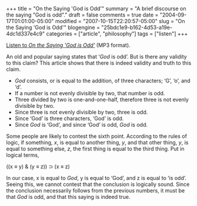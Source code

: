 +++
title = "On the Saying 'God is Odd'"
summary = "A brief discourse on the saying "God is odd"."
draft = false
comments = true
date = "2004-09-17T01:01:00-05:00"
modified = "2007-10-15T22:20:57-05:00"
slug = "On the Saying 'God is Odd'"
blogengine = "25bdc1e9-b162-4d53-a19e-4dc1d337e4c9"
categories = ["article", "philosophy"]
tags = ["listen"]
+++

<div class="note">
<p>
<a href="http://media.strivinglife.com/onthesayinggodisodd.mp3">Listen to <cite>On the Saying &#39;God is Odd&#39;</cite></a> (MP3 format).
</p>
</div>
<p>
An old and popular saying states that &lsquo;<em>God</em> is odd&rsquo;. But is there any validity to this claim? This article shows that there is indeed validity and truth to this claim. 
</p>
<ul>
	<li><em>God</em> consists, or is equal to the addition, of three characters; &lsquo;G&rsquo;, &lsquo;o&rsquo;, and &lsquo;d&rsquo;.</li>
	<li>If a number is not evenly divisible by two, that number is odd.</li>
	<li>Three divided by two is one-and-one-half, therefore three is not evenly divisible by two.</li>
	<li>Since three is not evenly divisible by two, three is odd.</li>
	<li>Since &lsquo;God&rsquo; is three characters, &lsquo;God&rsquo; is odd.</li>
	<li>Since <em>God</em> is &lsquo;God&rsquo;, and since &lsquo;God&rsquo; is odd, <em>God</em> is odd.</li>
</ul>
<p>
Some people are likely to contest the sixth point. According to the rules of logic, if something, <em>x</em>, is equal to another thing, <em>y</em>, and that other thing, <em>y</em>, is equal to something else, <em>z</em>, the first thing is equal to the third thing. Put in logical terms, 
</p>
<p>
((x &equiv; y) &amp; (y &equiv; z)) &sup; (x &equiv; z) 
</p>
<p>
In our case, x is equal to <em>God</em>, y is equal to &lsquo;God&rsquo;, and z is equal to &lsquo;is odd&rsquo;. Seeing this, we cannot contest that the conclusion is logically sound. Since the conclusion necessarily follows from the previous numbers, it must be that <em>God</em> is odd, and that this saying is indeed true. 
</p>


